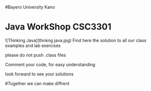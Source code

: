 #Bayero University Kano
# Java WorkShop CSC3301

![Thinking Java](thnkng java.jpg)
Find here the solution to all our class examples and lab exercises

please do not push .class files

Comment your code, for easy understanding

look forward to see your solutions

#Together we can make diffrent 
 